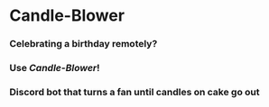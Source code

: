 # Candle-Blower
### Celebrating a birthday remotely?
### Use *Candle-Blower*!
### Discord bot that turns a fan until candles on cake go out

